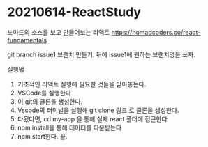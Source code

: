 ﻿# 20210614-ReactStudy
노마드의 소스를 보고 만들어보는 리액트 
https://nomadcoders.co/react-fundamentals

git branch issue1
브랜치 만들기. 뒤에 issue1에 원하는 브랜치명을 쓰자.

실행법

1. 기초적인 리액트 실행에 필요한 것들을 받아놓는다.
2. VSCode를 실행한다
3. 이 git의 클론을 생성한다.
4. Vscode의 터미널을 실행해 git clone 링크  로 클론을 생성한다.
5. 다됬다면, cd my-app 을 통해 실제 react 폴더에 접근한다
6. npm install을 통해 데이터를 다운받는다
7. npm start한다. 끝.
